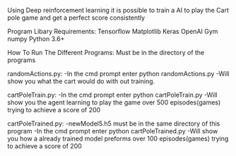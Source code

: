 Using Deep reinforcement learning it is possible to train a AI to play the Cart pole game and get a perfect score consistently

Program Libary Requirements:
Tensorflow
Matplotlib
Keras
OpenAI Gym
numpy
Python 3.6+

How To Run The Different Programs: Must be in the directory of the programs

randomActions.py:
-In the cmd prompt enter python randomActions.py
-Will show you what the cart would do with out training.

cartPoleTrain.py:
-In the cmd prompt enter python cartPoleTrain.py
-Will show you the agent learning to play the game over 500 episodes(games) trying to achieve a score of 200

cartPoleTrained.py:
-newModel5.h5 must be in the same directory of this program
-In the cmd prompt enter python cartPoleTrained.py
-Will show you how a already trained model preforms over 100 episodes(games) trying to achieve a score of 200
